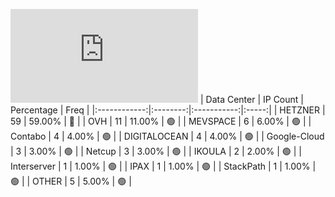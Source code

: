 ![Diagramm](https://github.com/obajay/StateSync-snapshots/blob/main/Projects/Gitopia/1/README.md)
| Data Center | IP Count | Percentage | Freq |
|:------------:|:--------:|:-----------:|:-----:|
| HETZNER | 59 | 59.00% | 🔴 |
| OVH | 11 | 11.00% | 🟢 |
| MEVSPACE | 6 | 6.00% | 🟢 |
| Contabo | 4 | 4.00% | 🟢 |
| DIGITALOCEAN | 4 | 4.00% | 🟢 |
| Google-Cloud | 3 | 3.00% | 🟢 |
| Netcup | 3 | 3.00% | 🟢 |
| IKOULA | 2 | 2.00% | 🟢 |
| Interserver | 1 | 1.00% | 🟢 |
| IPAX | 1 | 1.00% | 🟢 |
| StackPath | 1 | 1.00% | 🟢 |
| OTHER | 5 | 5.00% | 🟢 |